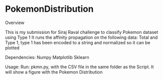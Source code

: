 # PokemonDistribution


Overview

This is my submission for Siraj Raval challenge to classify Pokemon dataset using Type 1
It runs the affinity propagation on the following data: Total and Type 1, type 1 has been encoded to a string and normalized so it can be plotted

Dependencies:
Numpy
Matplotlib
Sklearn

Usage:
Run: pkmn.py, with the CSV file in the same folder as the Script. It will show a figure with the Pokemon Distribution
